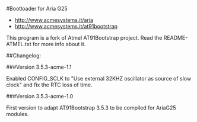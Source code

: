 #Bootloader for Aria G25

* http://www.acmesystems.it/aria
* http://www.acmesystems.it/at91bootstrap

This program is a fork of Atmel AT91Bootstrap project. 
Read the README-ATMEL.txt for more info about it.

##Changelog:

###Version 3.5.3-acme-1.1 

Enabled CONFIG_SCLK to "Use external 32KHZ oscillator as source 
of slow clock" and fix the RTC loss of time.

###Version 3.5.3-acme-1.0 

First version to adapt AT91Bootstrap 3.5.3 to be compiled for AriaG25 
modules.


